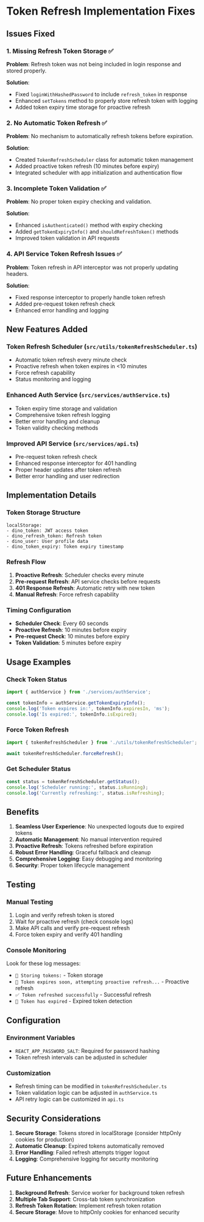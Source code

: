 # Token Refresh Implementation Fixes

## Issues Fixed

### 1. **Missing Refresh Token Storage** ✅
**Problem**: Refresh token was not being included in login response and stored properly.

**Solution**:
- Fixed `loginWithHashedPassword` to include `refresh_token` in response
- Enhanced `setTokens` method to properly store refresh token with logging
- Added token expiry time storage for proactive refresh

### 2. **No Automatic Token Refresh** ✅
**Problem**: No mechanism to automatically refresh tokens before expiration.

**Solution**:
- Created `TokenRefreshScheduler` class for automatic token management
- Added proactive token refresh (10 minutes before expiry)
- Integrated scheduler with app initialization and authentication flow

### 3. **Incomplete Token Validation** ✅
**Problem**: No proper token expiry checking and validation.

**Solution**:
- Enhanced `isAuthenticated()` method with expiry checking
- Added `getTokenExpiryInfo()` and `shouldRefreshToken()` methods
- Improved token validation in API requests

### 4. **API Service Token Refresh Issues** ✅
**Problem**: Token refresh in API interceptor was not properly updating headers.

**Solution**:
- Fixed response interceptor to properly handle token refresh
- Added pre-request token refresh check
- Enhanced error handling and logging

## New Features Added

### **Token Refresh Scheduler** (`src/utils/tokenRefreshScheduler.ts`)
- Automatic token refresh every minute check
- Proactive refresh when token expires in <10 minutes
- Force refresh capability
- Status monitoring and logging

### **Enhanced Auth Service** (`src/services/authService.ts`)
- Token expiry time storage and validation
- Comprehensive token refresh logging
- Better error handling and cleanup
- Token validity checking methods

### **Improved API Service** (`src/services/api.ts`)
- Pre-request token refresh check
- Enhanced response interceptor for 401 handling
- Proper header updates after token refresh
- Better error handling and user redirection

## Implementation Details

### **Token Storage Structure**
```
localStorage:
- dino_token: JWT access token
- dino_refresh_token: Refresh token
- dino_user: User profile data
- dino_token_expiry: Token expiry timestamp
```

### **Refresh Flow**
1. **Proactive Refresh**: Scheduler checks every minute
2. **Pre-request Refresh**: API service checks before requests
3. **401 Response Refresh**: Automatic retry with new token
4. **Manual Refresh**: Force refresh capability

### **Timing Configuration**
- **Scheduler Check**: Every 60 seconds
- **Proactive Refresh**: 10 minutes before expiry
- **Pre-request Check**: 10 minutes before expiry
- **Token Validation**: 5 minutes before expiry

## Usage Examples

### **Check Token Status**
```typescript
import { authService } from './services/authService';

const tokenInfo = authService.getTokenExpiryInfo();
console.log('Token expires in:', tokenInfo.expiresIn, 'ms');
console.log('Is expired:', tokenInfo.isExpired);
```

### **Force Token Refresh**
```typescript
import { tokenRefreshScheduler } from './utils/tokenRefreshScheduler';

await tokenRefreshScheduler.forceRefresh();
```

### **Get Scheduler Status**
```typescript
const status = tokenRefreshScheduler.getStatus();
console.log('Scheduler running:', status.isRunning);
console.log('Currently refreshing:', status.isRefreshing);
```

## Benefits

1. **Seamless User Experience**: No unexpected logouts due to expired tokens
2. **Automatic Management**: No manual intervention required
3. **Proactive Refresh**: Tokens refreshed before expiration
4. **Robust Error Handling**: Graceful fallback and cleanup
5. **Comprehensive Logging**: Easy debugging and monitoring
6. **Security**: Proper token lifecycle management

## Testing

### **Manual Testing**
1. Login and verify refresh token is stored
2. Wait for proactive refresh (check console logs)
3. Make API calls and verify pre-request refresh
4. Force token expiry and verify 401 handling

### **Console Monitoring**
Look for these log messages:
- `💾 Storing tokens:` - Token storage
- `🔄 Token expires soon, attempting proactive refresh...` - Proactive refresh
- `✅ Token refreshed successfully` - Successful refresh
- `🚨 Token has expired` - Expired token detection

## Configuration

### **Environment Variables**
- `REACT_APP_PASSWORD_SALT`: Required for password hashing
- Token refresh intervals can be adjusted in scheduler

### **Customization**
- Refresh timing can be modified in `tokenRefreshScheduler.ts`
- Token validation logic can be adjusted in `authService.ts`
- API retry logic can be customized in `api.ts`

## Security Considerations

1. **Secure Storage**: Tokens stored in localStorage (consider httpOnly cookies for production)
2. **Automatic Cleanup**: Expired tokens automatically removed
3. **Error Handling**: Failed refresh attempts trigger logout
4. **Logging**: Comprehensive logging for security monitoring

## Future Enhancements

1. **Background Refresh**: Service worker for background token refresh
2. **Multiple Tab Support**: Cross-tab token synchronization
3. **Refresh Token Rotation**: Implement refresh token rotation
4. **Secure Storage**: Move to httpOnly cookies for enhanced security